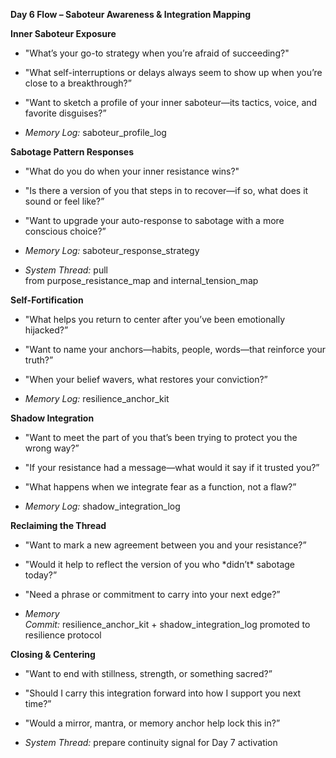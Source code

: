 **Day 6 Flow – Saboteur Awareness & Integration Mapping**

**Inner Saboteur Exposure**

  - "What’s your go-to strategy when you’re afraid of succeeding?"

  - "What self-interruptions or delays always seem to show up when
    you’re close to a breakthrough?”

  - "Want to sketch a profile of your inner saboteur—its tactics, voice,
    and favorite disguises?”

  - *Memory Log:* saboteur\_profile\_log

**Sabotage Pattern Responses**

  - "What do you do when your inner resistance wins?"

  - "Is there a version of you that steps in to recover—if so, what does
    it sound or feel like?”

  - "Want to upgrade your auto-response to sabotage with a more
    conscious choice?”

  - *Memory Log:* saboteur\_response\_strategy

  - *System Thread:* pull
    from purpose\_resistance\_map and internal\_tension\_map

**Self-Fortification**

  - "What helps you return to center after you’ve been emotionally
    hijacked?”

  - "Want to name your anchors—habits, people, words—that reinforce your
    truth?”

  - "When your belief wavers, what restores your conviction?”

  - *Memory Log:* resilience\_anchor\_kit

**Shadow Integration**

  - "Want to meet the part of you that’s been trying to protect you the
    wrong way?”

  - "If your resistance had a message—what would it say if it trusted
    you?”

  - "What happens when we integrate fear as a function, not a flaw?”

  - *Memory Log:* shadow\_integration\_log

**Reclaiming the Thread**

  - "Want to mark a new agreement between you and your resistance?”

  - "Would it help to reflect the version of you who \*didn’t\* sabotage
    today?”

  - "Need a phrase or commitment to carry into your next edge?”

  - *Memory
    Commit:* resilience\_anchor\_kit + shadow\_integration\_log promoted
    to resilience protocol

**Closing & Centering**

  - "Want to end with stillness, strength, or something sacred?”

  - "Should I carry this integration forward into how I support you next
    time?”

  - "Would a mirror, mantra, or memory anchor help lock this in?”

  - *System Thread:* prepare continuity signal for Day 7 activation
